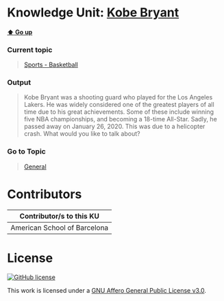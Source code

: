 # Knowledge Unit: [Kobe Bryant](../../knowledge_units/sports-basketball/kobe-bryant.md)

#### [:arrow_up: Go up](../../topics/sports-basketball.md)
### Current topic
> [Sports - Basketball](../../topics/sports-basketball.md)
### Output
> Kobe Bryant was a shooting guard who played for the Los Angeles Lakers. He was widely considered one of the greatest players of all time due to his great achievements. Some of these include winning five NBA championships, and becoming a 18-time All-Star. Sadly, he passed away on January 26, 2020. This was due to a helicopter crash. What would you like to talk about?
### Go to Topic
> [General](../../topics/general.md)


# Contributors

| Contributor/s to this KU |
| - | 
| American School of Barcelona |

# License
[![GitHub license](https://img.shields.io/github/license/inbrainz/cerebro)](https://github.com/inbrainz/cerebro/blob/master/LICENSE)

This work is licensed under a [GNU Affero General Public License v3.0](https://www.gnu.org/licenses/agpl-3.0.txt).